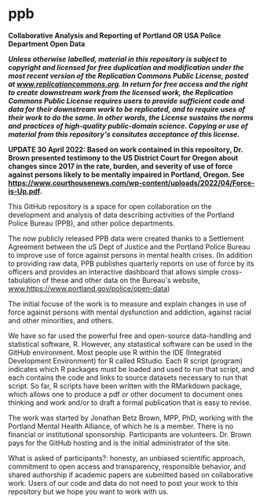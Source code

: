 # ppb
__Collaborative Analysis and Reporting of Portland OR USA Police Department Open Data__

___Unless otherwise labelled, material in this repository is subject to copyright and licensed for free duplication and modification under the most recent version of the Replication Commons Public License, posted at www.replicationcommons.org.  In return for free access and the right to create downstream work from the licensed work, the Replication Commons Public License requires users to provide sufficient code and data for their downstream work to be replicated, and to require uses of their work to do the same.  In other words, the License sustains the norms and practices of high-quality public-domain science.  Copying or use of material from this repository's consitutes acceptance of this license.___ 

__UPDATE 30 April 2022:  Based on work contained in this repository, Dr. Brown presented testimony to the US District Court for Oregon about changes since 2017 in the rate, burden, and severity of use of force against persons likely to be mentally impaired in Portland, Oregon.  See https://www.courthousenews.com/wp-content/uploads/2022/04/Force-is-Up.pdf.__

This GitHub repository is a space for open collaboration on the development and analysis of data describing activities of the Portland Police Bureau (PPB), and other police departments.

The now publicly released PPB data were created thanks to a Settlement Agreement between the uS Dept of Justice and the Portland Police Bureau to improve use of force against persons in mental health crises.  (In addition to providing raw data, PPB publishes quarterly reports on use of force by its officers and provides an interactive dashboard that allows simple cross-tabulation of these and other data on the Bureau's website, www.https://www.portland.gov/police/open-data) 

The initial focuse of the work is to measure and explain changes in use of force against persons with mental dysfunction and addiction, against racial and other minorities, and others.    

We have so far used the powerful free and open-source data-handling and statistical software, R.  However, any statastical software can be used in the GitHub environment.  Most people use R within the IDE (Integrated Development Environment) for R called RStudio. Each R script (program) indicates which R packages must be loaded and used to run that script, and each contains the code and links to source datasets necessary to run that script.  So far, R scripts have been written with the RMarkdown package, which allows one to produce a pdf or other document to document ones thinking and work and/or to draft a formal publication that is easy to revise.

The work was started by Jonathan Betz Brown, MPP, PhD, working with the Portland Mental Health Alliance, of which he is a member.  There is no financial or institutional sponsorship. Participants are volunteers.  Dr. Brown pays for the GitHub hosting and is the initial administrator of the site.

What is asked of participants?:  honesty, an unbiased scientific approach, commitment to open access and transparency, responsible behavior, and shared authorship if academic papers are submitted based on collaborative work.  Users of our code and data do not need to post your work to this repository but we hope you want to work with us.
